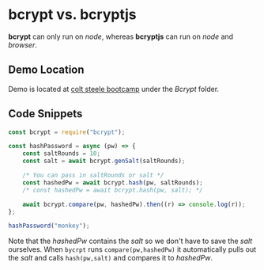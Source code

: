 # bcrypt vs. bcryptjs
**bcrypt** can only run on *node*, whereas **bcryptjs** can run on *node* and *browser*.

## Demo Location
Demo is located at [colt steele bootcamp](https://github.com/a89529294/Colt_Steele_Web_Bootcamp) under the *Bcrypt* folder.

## Code Snippets
```js
const bcrypt = require("bcrypt");

const hashPassword = async (pw) => {
	const saltRounds = 10;
	const salt = await bcrypt.genSalt(saltRounds);

	/* You can pass in saltRounds or salt */
	const hashedPw = await bcrypt.hash(pw, saltRounds);
	/* const hashedPw = await bcrypt.hash(pw, salt); */

	await bcrypt.compare(pw, hashedPw).then((r) => console.log(r));
};

hashPassword("monkey");
```
Note that the *hashedPw* contains the *salt* so we don't have to save the *salt* ourselves. When `bycrpt` runs `compare(pw,hashedPw)` it automatically pulls out the *salt* and calls `hash(pw,salt)` and compares it to *hashedPw*.